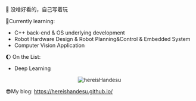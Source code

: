 

:ghost: 没啥好看的，自己写着玩

:book:Currently learning:

- C++ back-end & OS underlying development
- Robot Hardware Design & Robot Planning&Control & Embedded System
- Computer Vision Application

:moon: On the List:

- Deep Learning

<p align="center"> <img src="https://github-readme-stats.vercel.app/api?username=hereisHandesu&show_icons=true&theme=gotham" alt="hereisHandesu" />

:sunglasses:My blog: https://hereishandesu.github.io/
